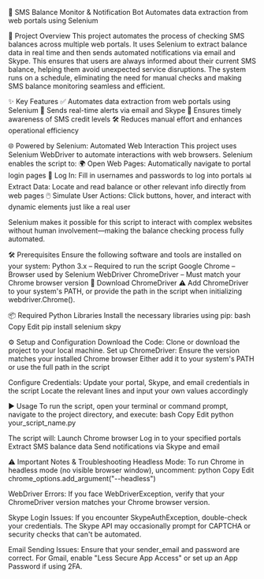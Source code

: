 🚀 SMS Balance Monitor & Notification Bot
Automates data extraction from web portals using Selenium

📖 Project Overview
This project automates the process of checking SMS balances across multiple web portals. It uses Selenium to extract balance data in real time and then sends automated notifications via email and Skype. This ensures that users are always informed about their current SMS balance, helping them avoid unexpected service disruptions. The system runs on a schedule, eliminating the need for manual checks and making SMS balance monitoring seamless and efficient.


✨ Key Features
✅ Automates data extraction from web portals using Selenium
📩 Sends real-time alerts via email and Skype
🧠 Ensures timely awareness of SMS credit levels
🛠️ Reduces manual effort and enhances operational efficiency


🌐 Powered by Selenium: Automated Web Interaction
This project uses Selenium WebDriver to automate interactions with web browsers. Selenium enables the script to:
🌍 Open Web Pages: Automatically navigate to portal login pages
🔐 Log In: Fill in usernames and passwords to log into portals
📊 Extract Data: Locate and read balance or other relevant info directly from web pages
🖱️ Simulate User Actions: Click buttons, hover, and interact with dynamic elements just like a real user


Selenium makes it possible for this script to interact with complex websites without human involvement—making the balance checking process fully automated.


🛠️ Prerequisites
Ensure the following software and tools are installed on your system:
Python 3.x – Required to run the script
Google Chrome – Browser used by Selenium WebDriver
ChromeDriver – Must match your Chrome browser version
🔗 Download ChromeDriver
⚠️ Add ChromeDriver to your system's PATH, or provide the path in the script when initializing webdriver.Chrome().


📦 Required Python Libraries
Install the necessary libraries using pip:
bash
Copy
Edit
pip install selenium skpy


⚙️ Setup and Configuration
Download the Code: Clone or download the project to your local machine.
Set up ChromeDriver:
Ensure the version matches your installed Chrome browser
Either add it to your system's PATH or use the full path in the script


Configure Credentials:
Update your portal, Skype, and email credentials in the script
Locate the relevant lines and input your own values accordingly


▶️ Usage
To run the script, open your terminal or command prompt, navigate to the project directory, and execute:
bash
Copy
Edit
python your_script_name.py


The script will:
Launch Chrome browser
Log in to your specified portals
Extract SMS balance data
Send notifications via Skype and email


⚠️ Important Notes & Troubleshooting
Headless Mode:
To run Chrome in headless mode (no visible browser window), uncomment:
python
Copy
Edit
chrome_options.add_argument("--headless")


WebDriver Errors:
If you face WebDriverException, verify that your ChromeDriver version matches your Chrome browser version.

Skype Login Issues:
If you encounter SkypeAuthException, double-check your credentials. The Skype API may occasionally prompt for CAPTCHA or security checks that can't be automated.


Email Sending Issues:
Ensure that your sender_email and password are correct.
For Gmail, enable "Less Secure App Access" or set up an App Password if using 2FA.

